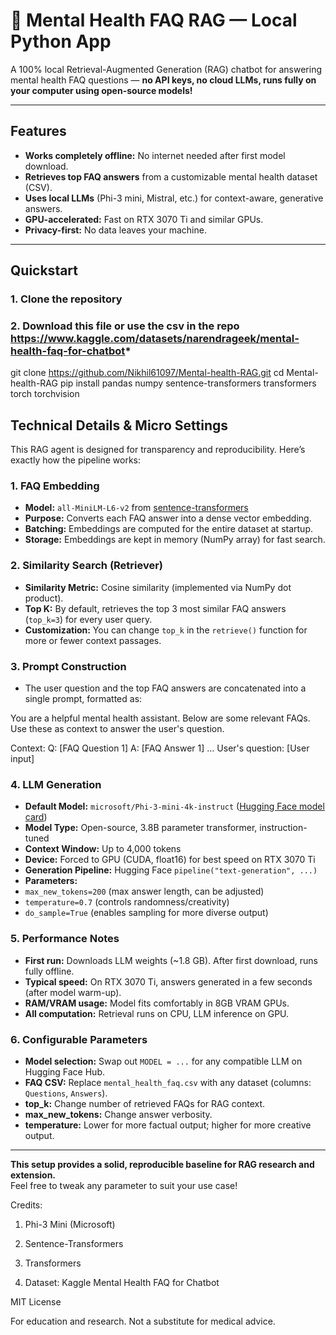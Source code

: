 # 🧠 Mental Health FAQ RAG — Local Python App

A 100% local Retrieval-Augmented Generation (RAG) chatbot for answering mental health FAQ questions — **no API keys, no cloud LLMs, runs fully on your computer using open-source models!**

---

## Features

- **Works completely offline:** No internet needed after first model download.
- **Retrieves top FAQ answers** from a customizable mental health dataset (CSV).
- **Uses local LLMs** (Phi-3 mini, Mistral, etc.) for context-aware, generative answers.
- **GPU-accelerated:** Fast on RTX 3070 Ti and similar GPUs.
- **Privacy-first:** No data leaves your machine.

---

## Quickstart

### 1. **Clone the repository**
### 2. **Download this file or use the csv in the repo https://www.kaggle.com/datasets/narendrageek/mental-health-faq-for-chatbot***

git clone https://github.com/Nikhil61097/Mental-health-RAG.git
cd Mental-health-RAG
pip install pandas numpy sentence-transformers transformers torch torchvision

## Technical Details & Micro Settings

This RAG agent is designed for transparency and reproducibility. Here’s exactly how the pipeline works:

### 1. **FAQ Embedding**
- **Model:** `all-MiniLM-L6-v2` from [sentence-transformers](https://www.sbert.net/docs/pretrained_models.html)
- **Purpose:** Converts each FAQ answer into a dense vector embedding.
- **Batching:** Embeddings are computed for the entire dataset at startup.
- **Storage:** Embeddings are kept in memory (NumPy array) for fast search.

### 2. **Similarity Search (Retriever)**
- **Similarity Metric:** Cosine similarity (implemented via NumPy dot product).
- **Top K:** By default, retrieves the top 3 most similar FAQ answers (`top_k=3`) for every user query.
- **Customization:** You can change `top_k` in the `retrieve()` function for more or fewer context passages.

### 3. **Prompt Construction**
- The user question and the top FAQ answers are concatenated into a single prompt, formatted as:

You are a helpful mental health assistant.
Below are some relevant FAQs. Use these as context to answer the user's question.

Context:
Q: [FAQ Question 1]
A: [FAQ Answer 1]
...
User's question: [User input]



### 4. **LLM Generation**
- **Default Model:** `microsoft/Phi-3-mini-4k-instruct` ([Hugging Face model card](https://huggingface.co/microsoft/Phi-3-mini-4k-instruct))
- **Model Type:** Open-source, 3.8B parameter transformer, instruction-tuned
- **Context Window:** Up to 4,000 tokens
- **Device:** Forced to GPU (CUDA, float16) for best speed on RTX 3070 Ti
- **Generation Pipeline:** Hugging Face `pipeline("text-generation", ...)`
- **Parameters:**
- `max_new_tokens=200` (max answer length, can be adjusted)
- `temperature=0.7` (controls randomness/creativity)
- `do_sample=True` (enables sampling for more diverse output)

### 5. **Performance Notes**
- **First run:** Downloads LLM weights (~1.8 GB). After first download, runs fully offline.
- **Typical speed:** On RTX 3070 Ti, answers generated in a few seconds (after model warm-up).
- **RAM/VRAM usage:** Model fits comfortably in 8GB VRAM GPUs.
- **All computation:** Retrieval runs on CPU, LLM inference on GPU.

### 6. **Configurable Parameters**
- **Model selection:** Swap out `MODEL = ...` for any compatible LLM on Hugging Face Hub.
- **FAQ CSV:** Replace `mental_health_faq.csv` with any dataset (columns: `Questions`, `Answers`).
- **top_k:** Change number of retrieved FAQs for RAG context.
- **max_new_tokens:** Change answer verbosity.
- **temperature:** Lower for more factual output; higher for more creative output.

---

**This setup provides a solid, reproducible baseline for RAG research and extension.**  
Feel free to tweak any parameter to suit your use case!


Credits:

1. Phi-3 Mini (Microsoft)

2. Sentence-Transformers

3. Transformers

4. Dataset: Kaggle Mental Health FAQ for Chatbot


MIT License

For education and research. Not a substitute for medical advice.


